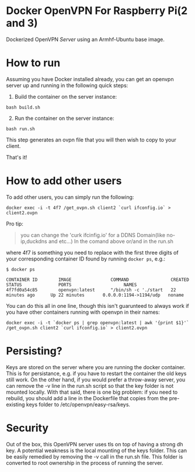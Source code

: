 # Docker OpenVPN For Raspberry Pi(2 and 3)
Dockerized OpenVPN *Server* using an Armhf-Ubuntu base image.


# How to run
Assuming you have Docker installed already, you can get an openvpn server up and running in the following quick steps:

1. Build the container on the server instance:
  ```
  bash build.sh
  ```

2. Run the container on the server instance:
  ```
  bash run.sh
  ```

This step generates an ovpn file that you will then wish to copy to your
client.

That's it! 

# How to add other users

To add other users, you can simply run the following:

```
docker exec -i -t 4f7 /get_ovpn.sh client2 `curl ifconfig.io` > client2.ovpn
```
Pro tip:
>you can change the 'curk ifcinfig.io' for a DDNS Domain(like no-ip,duckdns and etc...)
>In the comand above or/and in the run.sh

where 4f7 is something you need to replace with the first three digits of 
your corresponding container ID found by
running `docker ps`, e.g.:

```
$ docker ps

CONTAINER ID        IMAGE               COMMAND                CREATED             STATUS              PORTS                    NAMES
4f7fd0a54c85        openvpn:latest      "/bin/sh -c './start   22 minutes ago      Up 22 minutes       0.0.0.0:1194->1194/udp   noname
```

You can do this all in one line, though this isn't guarunteed to always
work if you have other containers running with openvpn in their names:

```
docker exec -i -t `docker ps | grep openvpn:latest | awk '{print $1}'` /get_ovpn.sh client2 `curl ifconfig.io` > client2.ovpn
```

# Persisting?

Keys are stored on the server where you are running the docker container.
This is for persistance, e.g. if you have to restart the container the
old keys still work. On the other hand, if you would prefer a throw-away
server, you can remove the -v line in the run.sh script so that the key
folder is not mounted locally. With that said, there is one big problem:
if you need to rebuild, you should add a line in the Dockerfile that copies
from the pre-existing keys folder to /etc/openvpn/easy-rsa/keys.

# Security

Out of the box, this OpenVPN server uses tls on top of having a strong dh key.
A potential weakness is the local mounting of the keys folder. This can
be easily remedied by removing the -v call in the run.sh file. This folder
is converted to root ownership in the process of running the server.


